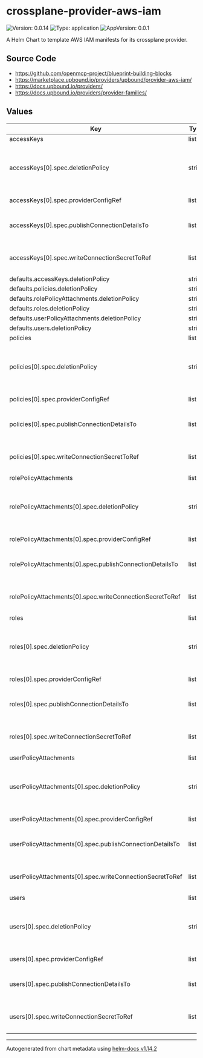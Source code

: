 

# crossplane-provider-aws-iam

![Version: 0.0.14](https://img.shields.io/badge/Version-0.0.14-informational?style=flat-square) ![Type: application](https://img.shields.io/badge/Type-application-informational?style=flat-square) ![AppVersion: 0.0.1](https://img.shields.io/badge/AppVersion-0.0.1-informational?style=flat-square)

A Helm Chart to template AWS IAM manifests for its crossplane provider.

## Source Code

* <https://github.com/openmcp-project/blueprint-building-blocks>
* <https://marketplace.upbound.io/providers/upbound/provider-aws-iam/>
* <https://docs.upbound.io/providers/>
* <https://docs.upbound.io/providers/provider-families/>

## Values

| Key | Type | Default | Description |
|-----|------|---------|-------------|
| accessKeys | list | {} | Official documentation: [AWS IAM Provider](https://marketplace.upbound.io/providers/upbound/provider-aws-iam/v1.11.0) and [Kind: AccessKey](https://marketplace.upbound.io/providers/upbound/provider-aws-iam/v1.11.0/resources/iam.aws.upbound.io/AccessKey/v1beta1) |
| accessKeys[0].spec.deletionPolicy | string | `""` | [DeletionPolicy](https://marketplace.upbound.io/providers/upbound/provider-aws-iam/v1.11.0/resources/iam.aws.upbound.io/User/v1beta1#doc:spec-deletionPolicy) specifies what will happen to the underlying external when this managed resource is deleted - either "Delete" or "Orphan" the external resource. This field is planned to be deprecated in favor of the ManagementPolicies field in a future release. Currently, both could be set independently and non-default values would be honored if the feature flag is enabled. See the design doc for more information: https://github.com/crossplane/crossplane/blob/499895a25d1a1a0ba1604944ef98ac7a1a71f197/design/design-doc-observe-only-resources.md?plain=1#L223 |
| accessKeys[0].spec.providerConfigRef | list | `[]` | ProviderConfigReference specifies how the provider that will be used to create, observe, update, and delete this managed resource should be configured. |
| accessKeys[0].spec.publishConnectionDetailsTo | list | `[]` | PublishConnectionDetailsTo specifies the connection secret config which contains a name, metadata and a reference to secret store config to which any connection details for this managed resource should be written. Connection details frequently include the endpoint, username, and password required to connect to the managed resource. |
| accessKeys[0].spec.writeConnectionSecretToRef | list | `[]` | *optional* - When a Crossplane Provider creates a managed resource it may generate resource-specific details, like usernames, passwords or connection details like an IP address.   Crossplane stores these details in a Kubernetes Secret object specified by the `writeConnectionSecretToRef` values. Learn more about Crossplane concept [Managed Resources Fields](https://docs.crossplane.io/latest/concepts/managed-resources/#writeconnectionsecrettoref)! |
| defaults.accessKeys.deletionPolicy | string | `""` |  |
| defaults.policies.deletionPolicy | string | `""` |  |
| defaults.rolePolicyAttachments.deletionPolicy | string | `""` |  |
| defaults.roles.deletionPolicy | string | `""` |  |
| defaults.userPolicyAttachments.deletionPolicy | string | `""` |  |
| defaults.users.deletionPolicy | string | `""` |  |
| policies | list | {} | Official documentation: [AWS IAM Provider](https://marketplace.upbound.io/providers/upbound/provider-aws-iam/v1.11.0) and [Kind: Policy](https://marketplace.upbound.io/providers/upbound/provider-aws-iam/v1.11.0/resources/iam.aws.upbound.io/Policy/v1beta1) |
| policies[0].spec.deletionPolicy | string | `""` | [DeletionPolicy](https://marketplace.upbound.io/providers/upbound/provider-aws-iam/v1.11.0/resources/iam.aws.upbound.io/User/v1beta1#doc:spec-deletionPolicy) specifies what will happen to the underlying external when this managed resource is deleted - either "Delete" or "Orphan" the external resource. This field is planned to be deprecated in favor of the ManagementPolicies field in a future release. Currently, both could be set independently and non-default values would be honored if the feature flag is enabled. See the design doc for more information: https://github.com/crossplane/crossplane/blob/499895a25d1a1a0ba1604944ef98ac7a1a71f197/design/design-doc-observe-only-resources.md?plain=1#L223 |
| policies[0].spec.providerConfigRef | list | `[]` | ProviderConfigReference specifies how the provider that will be used to create, observe, update, and delete this managed resource should be configured. |
| policies[0].spec.publishConnectionDetailsTo | list | `[]` | PublishConnectionDetailsTo specifies the connection secret config which contains a name, metadata and a reference to secret store config to which any connection details for this managed resource should be written. Connection details frequently include the endpoint, username, and password required to connect to the managed resource. |
| policies[0].spec.writeConnectionSecretToRef | list | `[]` | *optional* - When a Crossplane Provider creates a managed resource it may generate resource-specific details, like usernames, passwords or connection details like an IP address.   Crossplane stores these details in a Kubernetes Secret object specified by the `writeConnectionSecretToRef` values. Learn more about Crossplane concept [Managed Resources Fields](https://docs.crossplane.io/latest/concepts/managed-resources/#writeconnectionsecrettoref)! |
| rolePolicyAttachments | list | {} | Official documentation: [AWS IAM Provider](https://marketplace.upbound.io/providers/upbound/provider-aws-iam/v1.11.0) and [Kind: RolePolicyAttachment](https://marketplace.upbound.io/providers/upbound/provider-aws-iam/v1.11.0/resources/iam.aws.upbound.io/RolePolicyAttachment/v1beta1) |
| rolePolicyAttachments[0].spec.deletionPolicy | string | `""` | [DeletionPolicy](https://marketplace.upbound.io/providers/upbound/provider-aws-iam/v1.11.0/resources/iam.aws.upbound.io/User/v1beta1#doc:spec-deletionPolicy) specifies what will happen to the underlying external when this managed resource is deleted - either "Delete" or "Orphan" the external resource. This field is planned to be deprecated in favor of the ManagementPolicies field in a future release. Currently, both could be set independently and non-default values would be honored if the feature flag is enabled. See the design doc for more information: https://github.com/crossplane/crossplane/blob/499895a25d1a1a0ba1604944ef98ac7a1a71f197/design/design-doc-observe-only-resources.md?plain=1#L223 |
| rolePolicyAttachments[0].spec.providerConfigRef | list | `[]` | ProviderConfigReference specifies how the provider that will be used to create, observe, update, and delete this managed resource should be configured. |
| rolePolicyAttachments[0].spec.publishConnectionDetailsTo | list | `[]` | PublishConnectionDetailsTo specifies the connection secret config which contains a name, metadata and a reference to secret store config to which any connection details for this managed resource should be written. Connection details frequently include the endpoint, username, and password required to connect to the managed resource. |
| rolePolicyAttachments[0].spec.writeConnectionSecretToRef | list | `[]` | *optional* - When a Crossplane Provider creates a managed resource it may generate resource-specific details, like usernames, passwords or connection details like an IP address.   Crossplane stores these details in a Kubernetes Secret object specified by the `writeConnectionSecretToRef` values. Learn more about Crossplane concept [Managed Resources Fields](https://docs.crossplane.io/latest/concepts/managed-resources/#writeconnectionsecrettoref)! |
| roles | list | {} | Official documentation: [AWS IAM Provider](https://marketplace.upbound.io/providers/upbound/provider-aws-iam/v1.11.0) and [Kind: UsRoleer](https://marketplace.upbound.io/providers/upbound/provider-aws-iam/v1.11.0/resources/iam.aws.upbound.io/Role/v1beta1) |
| roles[0].spec.deletionPolicy | string | `""` | [DeletionPolicy](https://marketplace.upbound.io/providers/upbound/provider-aws-iam/v1.11.0/resources/iam.aws.upbound.io/User/v1beta1#doc:spec-deletionPolicy) specifies what will happen to the underlying external when this managed resource is deleted - either "Delete" or "Orphan" the external resource. This field is planned to be deprecated in favor of the ManagementPolicies field in a future release. Currently, both could be set independently and non-default values would be honored if the feature flag is enabled. See the design doc for more information: https://github.com/crossplane/crossplane/blob/499895a25d1a1a0ba1604944ef98ac7a1a71f197/design/design-doc-observe-only-resources.md?plain=1#L223 |
| roles[0].spec.providerConfigRef | list | `[]` | ProviderConfigReference specifies how the provider that will be used to create, observe, update, and delete this managed resource should be configured. |
| roles[0].spec.publishConnectionDetailsTo | list | `[]` | PublishConnectionDetailsTo specifies the connection secret config which contains a name, metadata and a reference to secret store config to which any connection details for this managed resource should be written. Connection details frequently include the endpoint, username, and password required to connect to the managed resource. |
| roles[0].spec.writeConnectionSecretToRef | list | `[]` | *optional* - When a Crossplane Provider creates a managed resource it may generate resource-specific details, like usernames, passwords or connection details like an IP address.   Crossplane stores these details in a Kubernetes Secret object specified by the `writeConnectionSecretToRef` values. Learn more about Crossplane concept [Managed Resources Fields](https://docs.crossplane.io/latest/concepts/managed-resources/#writeconnectionsecrettoref)! |
| userPolicyAttachments | list | {} | Official documentation: [AWS IAM Provider](https://marketplace.upbound.io/providers/upbound/provider-aws-iam/v1.11.0) and [Kind: UserPolicyAttachment](https://marketplace.upbound.io/providers/upbound/provider-aws-iam/v1.11.0/resources/iam.aws.upbound.io/UserPolicyAttachment/v1beta1) |
| userPolicyAttachments[0].spec.deletionPolicy | string | `""` | [DeletionPolicy](https://marketplace.upbound.io/providers/upbound/provider-aws-iam/v1.11.0/resources/iam.aws.upbound.io/User/v1beta1#doc:spec-deletionPolicy) specifies what will happen to the underlying external when this managed resource is deleted - either "Delete" or "Orphan" the external resource. This field is planned to be deprecated in favor of the ManagementPolicies field in a future release. Currently, both could be set independently and non-default values would be honored if the feature flag is enabled. See the design doc for more information: https://github.com/crossplane/crossplane/blob/499895a25d1a1a0ba1604944ef98ac7a1a71f197/design/design-doc-observe-only-resources.md?plain=1#L223 |
| userPolicyAttachments[0].spec.providerConfigRef | list | `[]` | ProviderConfigReference specifies how the provider that will be used to create, observe, update, and delete this managed resource should be configured. |
| userPolicyAttachments[0].spec.publishConnectionDetailsTo | list | `[]` | PublishConnectionDetailsTo specifies the connection secret config which contains a name, metadata and a reference to secret store config to which any connection details for this managed resource should be written. Connection details frequently include the endpoint, username, and password required to connect to the managed resource. |
| userPolicyAttachments[0].spec.writeConnectionSecretToRef | list | `[]` | *optional* - When a Crossplane Provider creates a managed resource it may generate resource-specific details, like usernames, passwords or connection details like an IP address.   Crossplane stores these details in a Kubernetes Secret object specified by the `writeConnectionSecretToRef` values. Learn more about Crossplane concept [Managed Resources Fields](https://docs.crossplane.io/latest/concepts/managed-resources/#writeconnectionsecrettoref)! |
| users | list | {} | Official documentation: [AWS IAM Provider](https://marketplace.upbound.io/providers/upbound/provider-aws-iam/v1.11.0) and [Kind: User](https://marketplace.upbound.io/providers/upbound/provider-aws-iam/v1.11.0/resources/iam.aws.upbound.io/User/v1beta1) |
| users[0].spec.deletionPolicy | string | `""` | [DeletionPolicy](https://marketplace.upbound.io/providers/upbound/provider-aws-iam/v1.11.0/resources/iam.aws.upbound.io/User/v1beta1#doc:spec-deletionPolicy) specifies what will happen to the underlying external when this managed resource is deleted - either "Delete" or "Orphan" the external resource. This field is planned to be deprecated in favor of the ManagementPolicies field in a future release. Currently, both could be set independently and non-default values would be honored if the feature flag is enabled. See the design doc for more information: https://github.com/crossplane/crossplane/blob/499895a25d1a1a0ba1604944ef98ac7a1a71f197/design/design-doc-observe-only-resources.md?plain=1#L223 |
| users[0].spec.providerConfigRef | list | `[]` | ProviderConfigReference specifies how the provider that will be used to create, observe, update, and delete this managed resource should be configured. |
| users[0].spec.publishConnectionDetailsTo | list | `[]` | PublishConnectionDetailsTo specifies the connection secret config which contains a name, metadata and a reference to secret store config to which any connection details for this managed resource should be written. Connection details frequently include the endpoint, username, and password required to connect to the managed resource. |
| users[0].spec.writeConnectionSecretToRef | list | `[]` | *optional* - When a Crossplane Provider creates a managed resource it may generate resource-specific details, like usernames, passwords or connection details like an IP address.   Crossplane stores these details in a Kubernetes Secret object specified by the `writeConnectionSecretToRef` values. Learn more about Crossplane concept [Managed Resources Fields](https://docs.crossplane.io/latest/concepts/managed-resources/#writeconnectionsecrettoref)! |

----------------------------------------------
Autogenerated from chart metadata using [helm-docs v1.14.2](https://github.com/norwoodj/helm-docs/releases/v1.14.2)